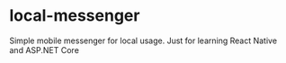 # local-messenger
Simple mobile messenger for local usage. Just for learning React Native and ASP.NET Core

